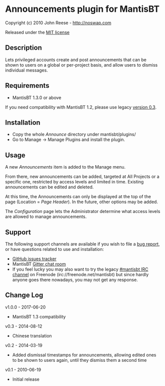 # Announcements plugin for MantisBT

Copyright (c) 2010 John Reese - http://noswap.com

Released under the [MIT license](http://opensource.org/licenses/MIT)


## Description

Lets privileged accounts create and post announcements that can be shown to
users on a global or per-project basis, and allow users to dismiss individual
messages.


## Requirements

- MantisBT 1.3.0 or above

If you need compatibility with MantisBT 1.2, please use legacy
[version 0.3](https://github.com/mantisbt-plugins/announce/releases/tag/v0.3).


## Installation

- Copy the whole *Announce* directory under mantisbt/plugins/
- Go to Manage -> Manage Plugins and install the plugin.


## Usage

A new *Announcements* item is added to the Manage menu.

From there, new announcements can be added, targeted at All Projects or a
specific one, restricted by access levels and limited in time.
Existing announcements can be edited and deleted.

At this time, the Announcements can only be displayed at the top of the page
(Location = *Page Header*). In the future, other options may be added.

The *Configuration* page lets the Administrator determine what access levels
are allowed to manage announcements.


## Support

The following support channels are available if you wish to file a
[bug report](https://github.com/mantisbt-plugins/announce/issues/new),
or have questions related to use and installation:

  - [GitHub issues tracker](http://github.com/mantisbt-plugins/announce/issues)
  - MantisBT [Gitter chat room](https://gitter.im/mantisbt/mantisbt)
  - If you feel lucky you may also want to try the legacy
    [#mantisbt IRC channel](https://webchat.freenode.net/?channels=%23mantisbt)
    on Freenode (irc://freenode.net/mantisbt)
    but since hardly anyone goes there nowadays, you may not get any response.


## Change Log

v1.0.0 - 2017-06-20
- MantisBT 1.3 compatibility

v0.3 - 2014-08-12
- Chinese translation

v0.2 - 2014-03-19
- Added dismissal timestamps for announcements, allowing edited ones to be
  shown to users again, until they dismiss them a second time

v0.1 - 2010-06-19
- Initial release

